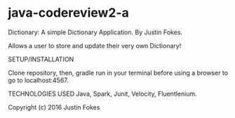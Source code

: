 # java-codereview2-a

Dictionary: A simple Dictionary Application. By Justin Fokes.

Allows a user to store and update their very own Dictionary!

SETUP/INSTALLATION

Clone repository, then, gradle run in your terminal before using a browser to go to localhost:4567.

TECHNOLOGIES USED Java, Spark, Junit, Velocity, Fluentlenium.

Copyright (c) 2016 Justin Fokes
